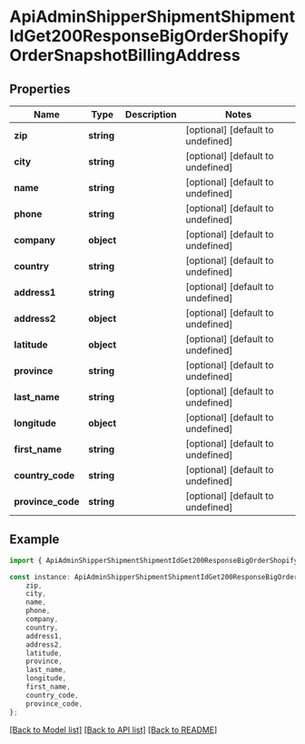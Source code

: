 # ApiAdminShipperShipmentShipmentIdGet200ResponseBigOrderShopifyOrderSnapshotBillingAddress


## Properties

Name | Type | Description | Notes
------------ | ------------- | ------------- | -------------
**zip** | **string** |  | [optional] [default to undefined]
**city** | **string** |  | [optional] [default to undefined]
**name** | **string** |  | [optional] [default to undefined]
**phone** | **string** |  | [optional] [default to undefined]
**company** | **object** |  | [optional] [default to undefined]
**country** | **string** |  | [optional] [default to undefined]
**address1** | **string** |  | [optional] [default to undefined]
**address2** | **object** |  | [optional] [default to undefined]
**latitude** | **object** |  | [optional] [default to undefined]
**province** | **string** |  | [optional] [default to undefined]
**last_name** | **string** |  | [optional] [default to undefined]
**longitude** | **object** |  | [optional] [default to undefined]
**first_name** | **string** |  | [optional] [default to undefined]
**country_code** | **string** |  | [optional] [default to undefined]
**province_code** | **string** |  | [optional] [default to undefined]

## Example

```typescript
import { ApiAdminShipperShipmentShipmentIdGet200ResponseBigOrderShopifyOrderSnapshotBillingAddress } from '@heavygee/arda-api-sdk';

const instance: ApiAdminShipperShipmentShipmentIdGet200ResponseBigOrderShopifyOrderSnapshotBillingAddress = {
    zip,
    city,
    name,
    phone,
    company,
    country,
    address1,
    address2,
    latitude,
    province,
    last_name,
    longitude,
    first_name,
    country_code,
    province_code,
};
```

[[Back to Model list]](../README.md#documentation-for-models) [[Back to API list]](../README.md#documentation-for-api-endpoints) [[Back to README]](../README.md)
